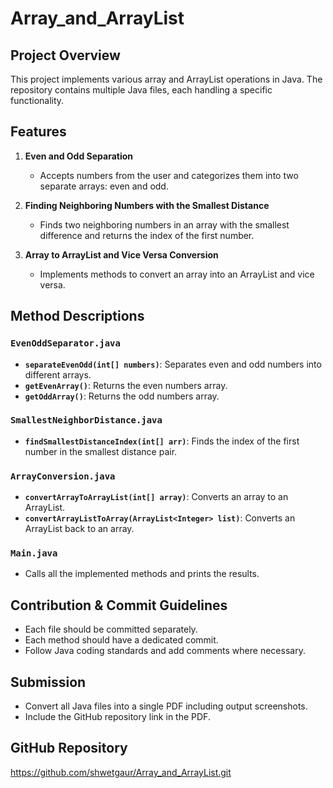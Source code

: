 # Array_and_ArrayList

## Project Overview
This project implements various array and ArrayList operations in Java. The repository contains multiple Java files, each handling a specific functionality.

## Features
1. **Even and Odd Separation**
   - Accepts numbers from the user and categorizes them into two separate arrays: even and odd.

2. **Finding Neighboring Numbers with the Smallest Distance**
   - Finds two neighboring numbers in an array with the smallest difference and returns the index of the first number.

3. **Array to ArrayList and Vice Versa Conversion**
   - Implements methods to convert an array into an ArrayList and vice versa.




## Method Descriptions
### `EvenOddSeparator.java`
- **`separateEvenOdd(int[] numbers)`**: Separates even and odd numbers into different arrays.
- **`getEvenArray()`**: Returns the even numbers array.
- **`getOddArray()`**: Returns the odd numbers array.

### `SmallestNeighborDistance.java`
- **`findSmallestDistanceIndex(int[] arr)`**: Finds the index of the first number in the smallest distance pair.

### `ArrayConversion.java`
- **`convertArrayToArrayList(int[] array)`**: Converts an array to an ArrayList.
- **`convertArrayListToArray(ArrayList<Integer> list)`**: Converts an ArrayList back to an array.

### `Main.java`
- Calls all the implemented methods and prints the results.


## Contribution & Commit Guidelines
- Each file should be committed separately.
- Each method should have a dedicated commit.
- Follow Java coding standards and add comments where necessary.

## Submission
- Convert all Java files into a single PDF including output screenshots.
- Include the GitHub repository link in the PDF.

## GitHub Repository
https://github.com/shwetgaur/Array_and_ArrayList.git
